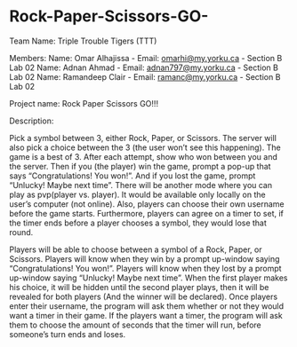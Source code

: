 # Rock-Paper-Scissors-GO-
Team Name: Triple Trouble Tigers (TTT)


Members:
Name: Omar Alhajissa - Email: omarhi@my.yorku.ca - Section B Lab 02 
Name: Adnan Ahmad - Email: adnan797@my.yorku.ca - Section B Lab 02
Name: Ramandeep Clair - Email: ramanc@my.yorku.ca - Section B Lab 02


Project name: Rock Paper Scissors GO!!!

Description:

Pick a symbol between 3, either Rock, Paper, or Scissors. The server will also pick a choice between the 3 (the user won’t see this happening). The game is a best of 3. After each attempt, show who won between you and the server. Then if you (the player) win the game, prompt a pop-up that says “Congratulations! You won!”. And if you lost the game, prompt “Unlucky! Maybe next time”. There will be another mode where you can play as pvp(player vs. player). It would be available only locally on the user’s computer (not online). Also, players can choose their own username before the game starts. Furthermore, players can agree on a timer to set, if the timer ends before a player chooses a symbol, they would lose that round. 

Players will be able to choose between a symbol of a Rock, Paper, or Scissors.
Players will know when they win by a prompt up-window saying “Congratulations! You won!”.
Players will know when they lost by a prompt up-window saying “Unlucky! Maybe next time”.
When the first player makes his choice, it will be hidden until the second player plays, then it will be revealed for both players (And the winner will be declared). 
Once players enter their username, the program will ask them whether or not they would want a timer in their game.
If the players want a timer, the program will ask them to choose the amount of seconds that the timer will run, before someone’s turn ends and loses.

